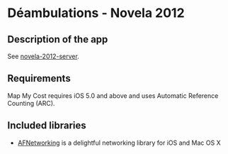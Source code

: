 # Déambulations - Novela 2012
## Description of the app

See [novela-2012-server](https://github.com/Ekito/novela-2012-server).

## Requirements

Map My Cost requires iOS 5.0 and above and uses Automatic Reference Counting (ARC).

## Included libraries

- [AFNetworking](https://github.com/AFNetworking/AFNetworking) is a delightful networking library for iOS and Mac OS X